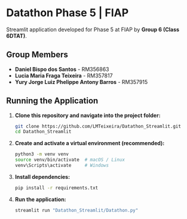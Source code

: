 # Datathon Phase 5 | FIAP

Streamlit application developed for Phase 5 at FIAP by **Group 6 (Class 6DTAT)**.

## Group Members
- **Daniel Bispo dos Santos** - RM356863
- **Lucia Maria Fraga Teixeira** - RM357817
- **Yury Jorge Luiz Phelippe Antony Barros** - RM357915

## Running the Application
1. **Clone this repository and navigate into the project folder:**
    ```bash
    git clone https://github.com/LMTeixeira/Datathon_Streamlit.git
    cd Datathon_Streamlit
    ```

2. **Create and activate a virtual environment (recommended):**
    ```bash
    python3 -m venv venv
    source venv/bin/activate  # macOS / Linux
    venv\Scripts\activate     # Windows
    ```

3. **Install dependencies:**
    ```bash
    pip install -r requirements.txt
    ```

4. **Run the application:**
    ```bash
    streamlit run "Datathon_Streamlit/Datathon.py"
    ```